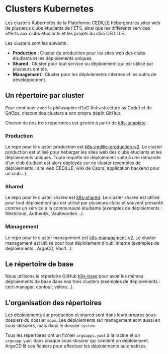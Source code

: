 # Clusters Kubernetes

Les clusters Kubernetes de la Plateforme CEDILLE hébergent les sites web de
plusierus clubs étudiants de l'ÉTS, ainsi que les différents services offerts
aux clubs étudiants et les projets du club CEDILLE.

Les clusters sont les suivants :

- **Production** : Cluster de production pour les sites web des clubs étudiants
  et les déploiements uniques.
- **Shared** : Cluster pour tout service ou déploiement qui est utilisé par
  plusieurs entités.
- **Management** : Cluster pour les déploiements internes et les outils de
  développement.

## Un répertoire par cluster

Pour continuer avec la philosophie d'IaC (Infrastructure as Code) et de GitOps,
chacun des clusters a son propre dépôt GitHub.

Chacun de nos trois répertoires est généré à partir de
[k8s-template](https://github.com/ClubCedille/k8s-template).

### Production

Le repo pour le cluster production est
[k8s-cedille-production-v2](https://github.com/ClubCedille/k8s-cedille-production-v2). Le
cluster production est utilisé pour héberger les sites web des clubs étudiants
et les déploiements uniques. Toute requête de déploiement suite à une demande
d'un club étudiant est alors déployée sur ce cluster (exemples de déploiements :
site web CEDILLE, wiki de Capra, application backend pour un club...).

### Shared

Le repo pour le cluster shared est
[k8s-shared](https://github.com/ClubCedille/k8s-shared). Le cluster shared est
utilisé pour tout déploiement qui est utilisé par plusieurs clubs et souvent
présenté comme un service à la communauté étudiante (exemples de déploiements :
Nextcloud, Authentik, Vaultwarden...).

### Management

Le repo pour le cluster management est
[k8s-management-v2](https://github.com/ClubCedille/k8s-management-v2). Le
cluster management est utilisé pour tout déploiement d'outil interne (exemples
de déploiements : ArgoCD, Vault...).

## Le répertoire de base

Nous utilisons le répertoire GitHub
[k8s-base](https://github.com/ClubCedille/k8s-base) pour avoir les mêmes
déploiements de base dans nos trois clusters (exemples de déploiements :
cert-manager, contour, velero...).

## L'organisation des répertoires

Les déploiements sur production et shared sont dans leurs propres sous-dossiers
du dossier `apps`.  Les déploiements sur management sont aussi en sous-dossiers,
mais dans le dossier `system`.

Tous les répertoires ont un fichier `argoapps.yaml` à la racine et un
`argoapp.yaml` dans chaque sous-dossier qui contient un déploiement. ArgoCD lit
ces fichiers pour effectuer les déploiements automatisés.
